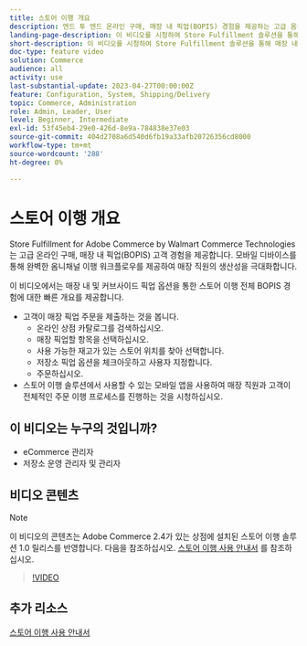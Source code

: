 ```yaml
---
title: 스토어 이행 개요
description: 엔드 투 엔드 온라인 구매, 매장 내 픽업(BOPIS) 경험을 제공하는 고급 옴니채널 이행 솔루션인 Walmart Commerce Technologies의 Adobe Commerce 스토어 이행 기능에 대해 알아봅니다.
landing-page-description: 이 비디오를 시청하여 Store Fulfillment 솔루션을 통해 매장 내 및 매장 내 픽업 및 매장 직원에게 보다 효율적이고 모바일용으로 준비된 주문 처리 워크플로우를 제공하여 고객에게 매장 픽업 주문을 픽업, 스테이징 및 판매하는 방법에 대해 알아보십시오.
short-description: 이 비디오를 시청하여 Store Fulfillment 솔루션을 통해 매장 내 및 매장 내 픽업 및 매장 직원에게 보다 효율적이고 모바일용으로 준비된 주문 처리 워크플로우를 제공하여 고객에게 매장 픽업 주문을 픽업, 스테이징 및 판매하는 방법에 대해 알아보십시오.
doc-type: feature video
solution: Commerce
audience: all
activity: use
last-substantial-update: 2023-04-27T00:00:00Z
feature: Configuration, System, Shipping/Delivery
topic: Commerce, Administration
role: Admin, Leader, User
level: Beginner, Intermediate
exl-id: 53f45eb4-29e0-426d-8e9a-784838e37e03
source-git-commit: 404d2708a6d540d6fb19a33afb20726356cd8000
workflow-type: tm+mt
source-wordcount: '288'
ht-degree: 0%

---
```


# 스토어 이행 개요

Store Fulfillment for Adobe Commerce by Walmart Commerce Technologies는 고급 온라인 구매, 매장 내 픽업(BOPIS) 고객 경험을 제공합니다. 모바일 디바이스를 통해 완벽한 옴니채널 이행 워크플로우를 제공하여 매장 직원의 생산성을 극대화합니다.

이 비디오에서는 매장 내 및 커브사이드 픽업 옵션을 통한 스토어 이행 전체 BOPIS 경험에 대한 빠른 개요를 제공합니다.

- 고객이 매장 픽업 주문을 제출하는 것을 봅니다.
   - 온라인 상점 카탈로그를 검색하십시오.
   - 매장 픽업할 항목을 선택하십시오.
   - 사용 가능한 재고가 있는 스토어 위치를 찾아 선택합니다.
   - 저장소 픽업 옵션을 체크아웃하고 사용자 지정합니다.
   - 주문하십시오.
- 스토어 이행 솔루션에서 사용할 수 있는 모바일 앱을 사용하여 매장 직원과 고객이 전체적인 주문 이행 프로세스를 진행하는 것을 시청하십시오.

## 이 비디오는 누구의 것입니까?

- eCommerce 관리자
- 저장소 운영 관리자 및 관리자

## 비디오 콘텐츠

>[!NOTE]
>
>이 비디오의 콘텐츠는 Adobe Commerce 2.4가 있는 상점에 설치된 스토어 이행 솔루션 1.0 릴리스를 반영합니다. 다음을 참조하십시오. [스토어 이행 사용 안내서](https://experienceleague.adobe.com/docs/commerce-merchant-services/store-fulfillment/introduction.html) 를 참조하십시오.

>[!VIDEO](https://video.tv.adobe.com/v/343653?quality=12&learn=on)

## 추가 리소스

[스토어 이행 사용 안내서](https://experienceleague.adobe.com/docs/commerce-merchant-services/store-fulfillment/introduction.html)
